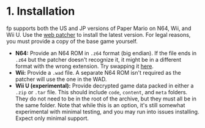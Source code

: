 # 1. Installation

fp supports both the US and JP versions of Paper Mario on N64, Wii, and Wii U. Use the [web patcher](https://fp-web-patcher.vercel.app/) to install the latest version. For legal reasons, you must provide a copy of the base game yourself.

* **N64:** Provide an N64 ROM in `.z64` format (big endian). If the file ends in `.z64` but the patcher doesn't recognize it, it might be in a different format with the wrong extension. Try swapping it [here](https://hack64.net/tools/swapper.php).
* **Wii:** Provide a `.wad` file. A separate N64 ROM isn't required as the patcher will use the one in the WAD.
* **Wii U (experimental):** Provide decrypted game data packed in either a `.zip` or `.tar` file. This should include `code`, `content`, and `meta` folders. They do not need to be in the root of the archive, but they must all be in the same folder. Note that while this is an option, it's still somewhat experimental with minimal testing, and you may run into issues installing. Expect only minimal support.
